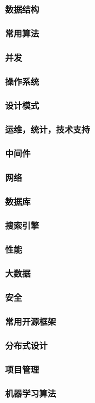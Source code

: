 # 数据结构
# 常用算法
# 并发
# 操作系统
# 设计模式
# 运维，统计，技术支持
# 中间件
# 网络
# 数据库
# 搜索引擎
# 性能
# 大数据
# 安全
# 常用开源框架
# 分布式设计
# 项目管理
# 机器学习算法
